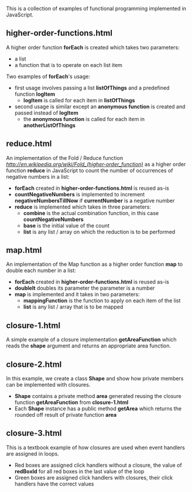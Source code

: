 This is a collection of examples of functional programming implemented in JavaScript.

higher-order-functions.html
---

A higher order function **forEach** is created which takes two parameters:

* a list
* a function that is to operate on each list item

Two examples of **forEach**'s usage:

* first usage involves passing a list **listOfThings** and a predefined function **logItem**
    * **logItem** is called for each item in **listOfThings**
* second usage is similar except an **anonymous function** is created and passed instead of **logItem**
    * the **anonymous function** is called for each item in **anotherListOfThings**

reduce.html
---

An implementation of the Fold / Reduce function *http://en.wikipedia.org/wiki/Fold_(higher-order_function)* as a higher order
function **reduce** in JavaScript to count the number of occurrences of negative numbers in a list:

* **forEach** created in **higher-order-functions.html** is reused as-is
* **countNegativeNumbers** is implemented to increment **negativeNumbersTillNow** if **currentNumber** is a negative number
* **reduce** is implemented which takes in three parameters:
    * **combine** is the actual combination function, in this case **countNegativeNumbers**
    * **base** is the initial value of the count
    * **list** is any list / array on which the reduction is to be performed

map.html
---

An implementation of the Map function as a higher order function **map** to double each number in a list:

* **forEach** created in **higher-order-functions.html** is reused as-is
* **doubleIt** doubles its parameter the parameter is a number
* **map** is implemented and it takes in two parameters:
    * **mappingFunction** is the function to apply on each item of the list
    * **list** is any list / array that is to be mapped

closure-1.html
---

A simple example of a closure implementation **getAreaFunction** which reads the **shape** argument and returns an
appropriate area function.

closure-2.html
---

In this example, we create a class **Shape** and show how private members can be implemented with closures.

* **Shape** contains a private method **area** generated reusing the closure function **getAreaFunction** from **closure-1.html**
* Each **Shape** instance has a public method **getArea** which returns the rounded off result of private function **area**

closure-3.html
---

This is a textbook example of how closures are used when event handlers are assigned in loops.

* Red boxes are assigned click handlers without a closure, the value of **redBoxId** for all red boxes in the last value of the loop
* Green boxes are assigned click handlers with closures, their click handlers have the correct values